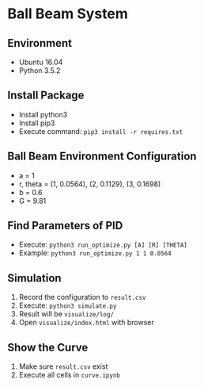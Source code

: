 # Ball Beam System

## Environment

- Ubuntu 16.04
- Python 3.5.2

## Install Package

- Install python3
- Install pip3
- Execute command: `pip3 install -r requires.txt`

## Ball Beam Environment Configuration

- a = 1
- r, theta = (1, 0.0564), (2, 0.1129), (3, 0.1698)
- b = 0.6
- G = 9.81

## Find Parameters of PID

- Execute: `python3 run_optimize.py [A] [R] [THETA]`
- Example: `python3 run_optimize.py 1 1 0.0564`

## Simulation

1. Record the configuration to `result.csv`
2. Execute: `python3 simulate.py`
3. Result will be `visualize/log/`
4. Open `visualize/index.html` with browser

## Show the Curve

1. Make sure `result.csv` exist
2. Execute all cells in `curve.ipynb`

